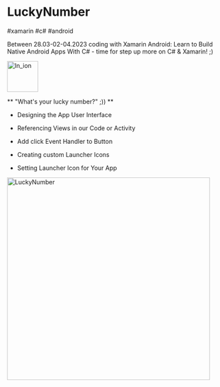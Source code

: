 # LuckyNumber
#xamarin #c# #android

Between 28.03-02-04.2023 coding with Xamarin Android: Learn to Build Native Android Apps With C# - time for step up more on C# & Xamarin! ;)

<img width="72" alt="ln_ion" src="https://user-images.githubusercontent.com/60243643/228392640-438ca0bf-ae64-4a2a-8b7a-6e0b741e8f5c.png">


** "What's your lucky number?" ;)) **

* Designing the App User Interface

* Referencing Views in our Code or Activity

* Add click Event Handler to Button

* Creating custom Launcher Icons

* Setting Launcher Icon for Your App


<img width="473" alt="LuckyNumber" src="https://user-images.githubusercontent.com/60243643/228393845-7d7a0b0b-7e58-45e4-9f49-69f2ee014b00.png">



